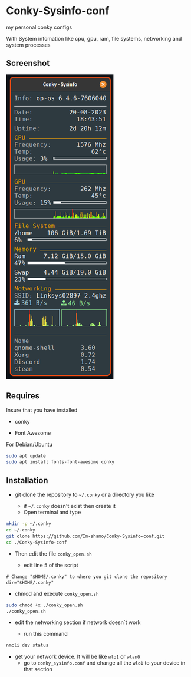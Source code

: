 # Conky-Sysinfo-conf

my personal conky configs

With System infomation like cpu, gpu, ram, file systems, networking and system processes

## Screenshot

![Screenshot from 2023-08-17 21-38-08](Conky-Sysinfo.png)

## Requires
Insure that you have installed

* conky

* Font Awesome

For Debian/Ubuntu

```bash
sudo apt update
sudo apt install fonts-font-awesome conky
```
## Installation

- git clone the repository to `~/.conky` or a directory you like

   - if `~/.conky` doesn't exist then create it
   - Open terminal and type

```bash
mkdir -p ~/.conky
cd ~/.conky
git clone https://github.com/Im-shamo/Conky-Sysinfo-conf.git
cd ./Conky-Sysinfo-conf
```
- Then edit the file `conky_open.sh`

   - edit line 5 of the script

```
# Change "$HOME/.conky" to where you git clone the repository
dir="$HOME/.conky"
```
   - chmod and execute `conky_open.sh`

```bash
sudo chmod +x ./conky_open.sh
./conky_open.sh
```

- edit the networking section if network doesn`t work

   - run this command

```bash
nmcli dev status
```


- get your network device. It will be like `wlo1` or `wlan0`
   - go to `conky_sysinfo.conf` and change all the `wlo1` to your device in that section
